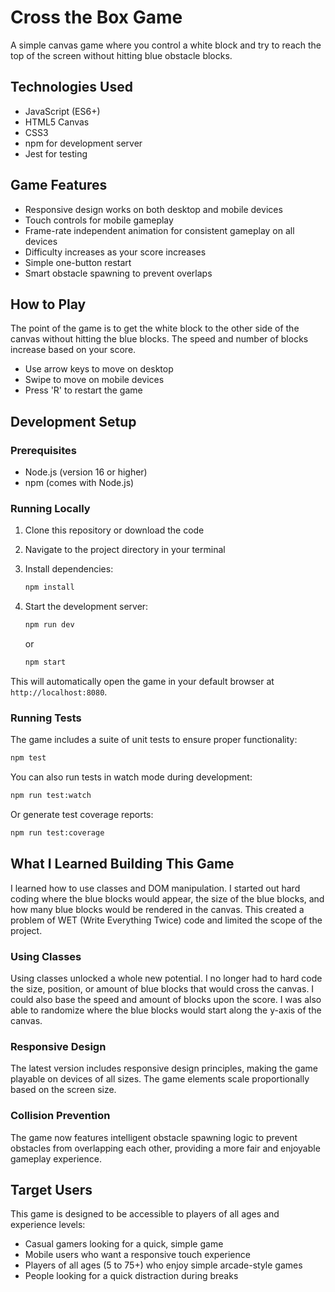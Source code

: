 # Cross the Box Game

A simple canvas game where you control a white block and try to reach the top of the screen without hitting blue obstacle blocks.


## Technologies Used

- JavaScript (ES6+)
- HTML5 Canvas
- CSS3
- npm for development server
- Jest for testing

## Game Features

- Responsive design works on both desktop and mobile devices
- Touch controls for mobile gameplay
- Frame-rate independent animation for consistent gameplay on all devices
- Difficulty increases as your score increases
- Simple one-button restart
- Smart obstacle spawning to prevent overlaps

## How to Play

The point of the game is to get the white block to the other side of the canvas without hitting the blue blocks. The speed and number of blocks increase based on your score.

- Use arrow keys to move on desktop
- Swipe to move on mobile devices
- Press 'R' to restart the game

## Development Setup

### Prerequisites

- Node.js (version 16 or higher)
- npm (comes with Node.js)

### Running Locally

1. Clone this repository or download the code
2. Navigate to the project directory in your terminal
3. Install dependencies:

   ```bash
   npm install
   ```
4. Start the development server:

   ```bash
   npm run dev
   ```
   or

   ```bash
   npm start
   ```

This will automatically open the game in your default browser at `http://localhost:8080`.

### Running Tests

The game includes a suite of unit tests to ensure proper functionality:

```bash
npm test
```

You can also run tests in watch mode during development:

```bash
npm run test:watch
```

Or generate test coverage reports:

```bash
npm run test:coverage
```

## What I Learned Building This Game

I learned how to use classes and DOM manipulation. I started out hard coding where the blue blocks would appear, the size of the blue blocks, and how many blue blocks would be rendered in the canvas. This created a problem of WET (Write Everything Twice) code and limited the scope of the project.

### Using Classes

Using classes unlocked a whole new potential. I no longer had to hard code the size, position, or amount of blue blocks that would cross the canvas. I could also base the speed and amount of blocks upon the score. I was also able to randomize where the blue blocks would start along the y-axis of the canvas.

### Responsive Design

The latest version includes responsive design principles, making the game playable on devices of all sizes. The game elements scale proportionally based on the screen size.

### Collision Prevention

The game now features intelligent obstacle spawning logic to prevent obstacles from overlapping each other, providing a more fair and enjoyable gameplay experience.

## Target Users

This game is designed to be accessible to players of all ages and experience levels:

- Casual gamers looking for a quick, simple game
- Mobile users who want a responsive touch experience
- Players of all ages (5 to 75+) who enjoy simple arcade-style games
- People looking for a quick distraction during breaks
